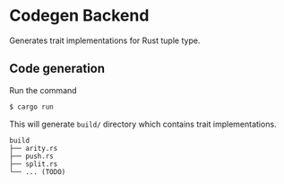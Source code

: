# Codegen Backend

Generates trait implementations for Rust tuple type.

## Code generation

Run the command

```bash
$ cargo run
```

This will generate `build/` directory which contains trait implementations.

```
build
├── arity.rs
├── push.rs
├── split.rs
└── ... (TODO)
```
